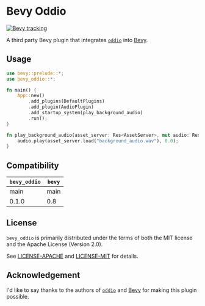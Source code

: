 # Bevy Oddio

[![Bevy tracking](https://img.shields.io/badge/Bevy%20tracking-main-lightblue)](https://github.com/bevyengine/bevy/blob/main/docs/plugins_guidelines.md#main-branch-tracking)

A third party Bevy plugin that integrates [`oddio`] into [Bevy].

[`oddio`]: https://github.com/Ralith/oddio
[Bevy]: https://github.com/bevyengine/bevy

## Usage

```rust no_run
use bevy::prelude::*;
use bevy_oddio::*;

fn main() {
    App::new()
        .add_plugins(DefaultPlugins)
        .add_plugin(AudioPlugin)
        .add_startup_system(play_background_audio)
        .run();
}

fn play_background_audio(asset_server: Res<AssetServer>, mut audio: ResMut<Audio>) {
    audio.play(asset_server.load("background_audio.wav"), 0.0);
}
```

## Compatibility

| `bevy_oddio`  | `bevy` |
| ------------- | ------ |
| main          | main   |
| 0.1.0         | 0.8    |

## License

`bevy_oddio` is primarily distributed under the terms of both the MIT license
and the Apache License (Version 2.0).

See [LICENSE-APACHE](LICENSE-APACHE) and [LICENSE-MIT](LICENSE-MIT) for details.

## Acknowledgement

I'd like to say thanks to the authors of [`oddio`] and [Bevy] for making this plugin possible.